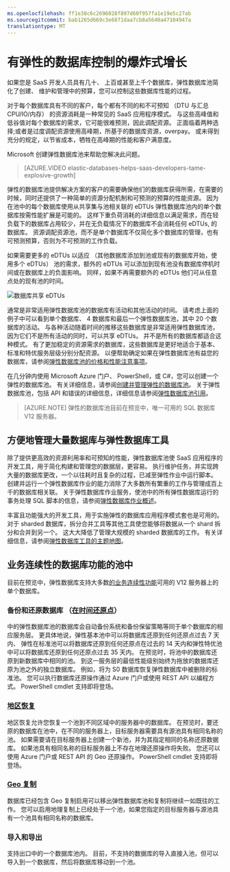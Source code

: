 ```yaml
---
ms.openlocfilehash: ff1e38c6c2696028f897d60f957fa1e19e5c27ab
ms.sourcegitcommit: bab1265d669c3e6871daa7cb8a5640a47104947a
translationtype: MT
---
```

<properties 
    pageTitle="有弹性的数据库控制的爆炸式增长" 
    description="SQL Azure 数据库弹性数据库池是由一组弹性数据库共享的可用资源的集合。" 
    services="sql-database" 
    documentationCenter="" 
    authors="stevestein" 
    manager="jeffreyg" 
    editor=""/>

<tags 
    ms.service="sql-database"
    ms.devlang="NA"
    ms.date="08/14/2015" 
    ms.author="sstein" 
    ms.workload="data-management" 
    ms.topic="article" 
    ms.tgt_pltfrm="NA"/>


# 有弹性的数据库控制的爆炸式增长

如果您是 SaaS 开发人员具有几十、 上百或甚至上千个数据库，弹性数据库池简化了创建、 维护和管理中的预算，您可以控制这些数据库性能的过程。 

对于每个数据库具有不同的客户，每个都有不同的和不可预知 （DTU 与汇总 CPU/IO/内存） 的资源消耗是一种常见的 SaaS 应用程序模式。 与这些高峰值和低谷值对每个数据库的需求，它可能很难预测，因此调配资源。 正面临着两种选择;或者是过度调配资源使用高峰期，所基于的数据库资源，overpay。 或未得到充分的规定，以节省成本，牺牲在高峰期的性能和客户满意度。 

Microsoft 创建弹性数据库池来帮助您解决此问题。

> [AZURE.VIDEO elastic-databases-helps-saas-developers-tame-explosive-growth]


弹性的数据库池提供解决方案的客户的需要确保他们的数据库获得所需，在需要的时候，同时还提供了一种简单的资源分配机制和可预测的预算的性能资源。 因为在池中的每个数据库使用从共享集与池相关联的 eDTUs 弹性数据库池内的单个数据库按需性能扩展是可能的。 这样下重负荷消耗的详细信息以满足需求，而在轻负载下的数据库占用较少，并在无负载情况下的数据库不会消耗任何 eDTUs, 的数据库。 资源调配资源池，而不是单个数据库不仅简化多个数据库的管理，也有可预测预算，否则为不可预测的工作负载。 

如果需要更多的 eDTUs 以适应 （其他数据库添加到池或现有的数据库开始，使用多个 eDTUs） 池的需求，额外的 eDTUs 可以添加到现有池没有数据库停机时间或在数据库上的负面影响。 同样，如果不再需要额外的 eDTUs 他们可从任意点处的现有池的时间。  

![数据库共享 eDTUs][1]

通常是非常适用弹性数据库池的数据库有活动和其他活动的时间。 请考虑上面的例子中可以看到单个数据库、 4 数据库和最后一个弹性数据库池，其中 20 个数据库的活动。 与各种活动随着时间的推移这些数据库是非常适用弹性数据库池，因为它们不是所有活动的同时，可以共享 eDTUs。 并不是所有的数据库都适合这种模式。 有了更加稳定的资源需求的数据库，这些数据库是更好地适合于基本、 标准和特优服务层级分别分配资源。 以便帮助确定如果在弹性数据库池有益您的数据库，请参阅[弹性数据库池的价格和性能注意事项](sql-database-elastic-pool-guidance.md)。

在几分钟内使用 Microsoft Azure 门户、 PowerShell，或 C#，您可以创建一个弹性的数据库池。 有关详细信息，请参阅[创建并管理弹性的数据库池](sql-database-elastic-pool-portal.md)。 关于弹性数据库池，包括 API 和错误的详细信息，详细信息请参阅[弹性数据库池引用](sql-database-elastic-pool-reference.md)。


> [AZURE.NOTE] 弹性的数据库池目前在预览中，唯一可用的 SQL 数据库 V12 服务器。

## 方便地管理大量数据库与弹性数据库工具

除了提供更高效的资源利用率和可预知的性能，弹性数据库池使 SaaS 应用程序的开发工具，用于简化构建和管理您的数据层，更容易。 执行维护任务，并实现跨大量的数据库更改，一个以往耗时且复杂的过程，已减至弹性作业中运行脚本。 创建并运行一个弹性数据库作业的能力消除了大多数所有繁重的工作与管理成百上千的数据库相关联。 关于弹性数据库作业服务，使池中的所有弹性数据库运行的事务处理 SQL 脚本的信息，请参阅[弹性数据库作业概述](sql-database-elastic-jobs-overview.md)。

丰富且功能强大的开发工具，用于实施弹性的数据库应用程序模式套也是可用的。 对于 sharded 数据库，拆分合并工具等其他工具使您能够将数据从一个 shard 拆分和合并到另一个。 这大大降低了管理大规模的 sharded 数据库的工作。 有关详细信息，请参阅[弹性数据库工具的主题地图](sql-database-elastic-scale-documentation-map.md)。

## 业务连续性的数据库功能的池中

目前在预览中，弹性数据库支持大多数[的业务连续性功能](https://msdn.microsoft.com/library/azure/hh852669.aspx)可用的 V12 服务器上的单个数据库。

### 备份和还原数据库 （[在时间还原点](https://msdn.microsoft.com/library/azure/hh852669.aspx#BKMK_PITR)）

中的弹性数据库池的数据库会自动备份系统和备份保留策略等同于单个数据库的相应服务层。 更具体地说，弹性基本池中可以将数据库还原到任何还原点过去 7 天内、 弹性在标准池可以将数据库还原到任何还原点在过去的 14 天内和弹性特优池中可以将数据库还原到任何还原点过去 35 天内。 在预览时，将池中的数据库还原到新数据库中相同的池。 到这一服务层的最低性能级别始终为拖放的数据库还原为池之外的独立数据库。 例如，将为 S0 数据库恢复弹性数据库中被删除的标准池。 您可以执行数据库还原操作通过 Azure 门户或使用 REST API 以编程方式。 PowerShell cmdlet 支持即将登场。

### [地区恢复](https://msdn.microsoft.com/library/azure/hh852669.aspx#BKMK_GEO)

地区恢复允许您恢复一个池到不同区域中的服务器中的数据库。 在预览时，要还原的数据库在池中，在不同的服务器上，目标服务器需要具有源池具有相同名称的池。 如果需要请在目标服务器上创建一个新池，并为其指定相同的名称还原数据库。 如果池具有相同名称的目标服务器上不存在地理还原操作将失败。
您还可以使用 Azure 门户或 REST API 的 Geo 还原操作。 PowerShell cmdlet 支持即将登场。


### [Geo 复制](https://msdn.microsoft.com/library/azure/dn783447.aspx)

数据库已经包含 Geo 复制启用可以移出弹性数据库池和复制将继续一如既往的工作。 您可以启用地理复制上已经处于一个池，如果您指定的目标服务器与源池具有一个池具有相同名称的数据库。 

### 导入和导出

支持出口中的一个数据库池内。 目前，不支持的数据库的导入直接入池，但可以导入到一个数据库，然后将数据库移动到一个池。 


<!--Image references-->
[1]: ./media/sql-database-elastic-pool/databases.png
